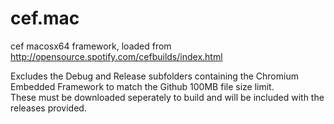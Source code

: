 # cef.mac
cef macosx64 framework, loaded from http://opensource.spotify.com/cefbuilds/index.html

Excludes the Debug and Release subfolders containing the Chromium Embedded Framework to match the Github 100MB file size limit.\
These must be downloaded seperately to build and will be included with the releases provided.
